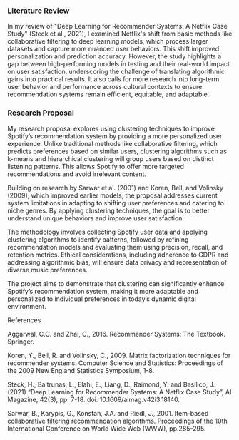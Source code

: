 ### Literature Review  

In my review of "Deep Learning for Recommender Systems: A Netflix Case Study" (Steck et al., 2021), I examined Netflix's shift from basic methods like collaborative filtering to deep learning models, which process larger datasets and capture more nuanced user behaviors. This shift improved personalization and prediction accuracy. However, the study highlights a gap between high-performing models in testing and their real-world impact on user satisfaction, underscoring the challenge of translating algorithmic gains into practical results. It also calls for more research into long-term user behavior and performance across cultural contexts to ensure recommendation systems remain efficient, equitable, and adaptable.

### Research Proposal 

My research proposal explores using clustering techniques to improve Spotify’s recommendation system by providing a more personalized user experience. Unlike traditional methods like collaborative filtering, which predicts preferences based on similar users, clustering algorithms such as k-means and hierarchical clustering will group users based on distinct listening patterns. This allows Spotify to offer more targeted recommendations and avoid irrelevant content.

Building on research by Sarwar et al. (2001) and Koren, Bell, and Volinsky (2009), which improved earlier models, the proposal addresses current system limitations in adapting to shifting user preferences and catering to niche genres. By applying clustering techniques, the goal is to better understand unique behaviors and improve user satisfaction.

The methodology involves collecting Spotify user data and applying clustering algorithms to identify patterns, followed by refining recommendation models and evaluating them using precision, recall, and retention metrics. Ethical considerations, including adherence to GDPR and addressing algorithmic bias, will ensure data privacy and representation of diverse music preferences.

The project aims to demonstrate that clustering can significantly enhance Spotify’s recommendation system, making it more adaptable and personalized to individual preferences in today’s dynamic digital environment.

References

Aggarwal, C.C. and Zhai, C., 2016. Recommender Systems: The Textbook. Springer.

Koren, Y., Bell, R. and Volinsky, C., 2009. Matrix factorization techniques for recommender systems. Computer Science and Statistics: Proceedings of the 2009 New England Statistics Symposium, 1-8.

Steck, H., Baltrunas, L., Elahi, E., Liang, D., Raimond, Y. and Basilico, J. (2021) “Deep Learning for Recommender Systems: A Netflix Case Study”, AI Magazine, 42(3), pp. 7-18. doi: 10.1609/aimag.v42i3.18140.

Sarwar, B., Karypis, G., Konstan, J.A. and Riedl, J., 2001. Item-based collaborative filtering recommendation algorithms. Proceedings of the 10th International Conference on World Wide Web (WWW), pp.285-295.



